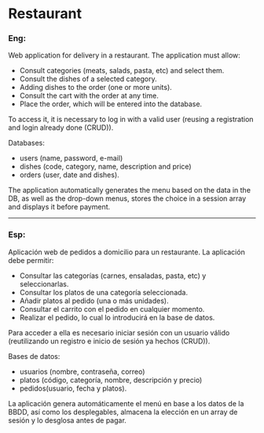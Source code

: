 # Restaurant
### Eng:
Web application for delivery in a restaurant.
The application must allow:
- Consult categories (meats, salads, pasta, etc) and select them.
- Consult the dishes of a selected category.
- Adding dishes to the order (one or more units).
- Consult the cart with the order at any time.
- Place the order, which will be entered into the database.

To access it, it is necessary to log in with a valid user (reusing a registration and login already done (CRUD)).

Databases:
- users (name, password, e-mail)
- dishes (code, category, name, description and price)
- orders (user, date and dishes).

The application automatically generates the menu based on the data in the DB, as well as the drop-down menus, stores the choice in a session array and displays it before payment.
___
### Esp:
Aplicación web de pedidos a domicilio para un restaurante.
La aplicación debe permitir:
- Consultar las categorías (carnes, ensaladas, pasta, etc) y seleccionarlas.
- Consultar los platos de una categoría seleccionada.
- Añadir platos al pedido (una o más unidades).
- Consultar el carrito con el pedido en cualquier momento.
- Realizar el pedido, lo cual lo introducirá en la base de datos.

Para acceder a ella es necesario iniciar sesión con un usuario válido (reutilizando un registro e inicio de sesión ya hechos (CRUD)).

Bases de datos:
- usuarios (nombre, contraseña, correo)
- platos (código, categoría, nombre, descripción y precio)
- pedidos(usuario, fecha y platos).

La aplicación genera automáticamente el menú en base a los datos de la BBDD, así como los desplegables, almacena la elección en un array de sesión y lo desglosa antes de pagar.
